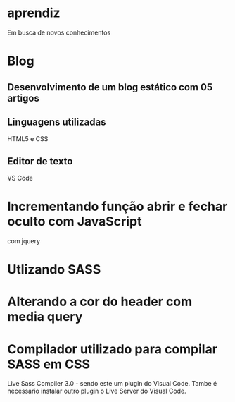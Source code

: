 # aprendiz
 Em busca de novos conhecimentos

# Blog
## Desenvolvimento de um blog estático com 05 artigos 

## Linguagens utilizadas
HTML5 e CSS

## Editor de texto
VS  Code

# Incrementando  função  abrir e fechar oculto com JavaScript
com jquery

#  Utlizando SASS 

# Alterando a cor do  header  com media  query

# Compilador utilizado para compilar SASS em CSS
Live Sass Compiler 3.0  - sendo este um plugin  do Visual  Code. Tambe é necessario  instalar  outro plugin o  Live Server  do Visual Code.
